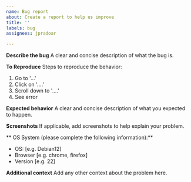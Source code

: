```yaml
---
name: Bug report
about: Create a report to help us improve
title: ''
labels: bug
assignees: jpradoar

---
```


**Describe the bug**
A clear and concise description of what the bug is.

**To Reproduce**
Steps to reproduce the behavior:
1. Go to '...'
2. Click on '....'
3. Scroll down to '....'
4. See error

**Expected behavior**
A clear and concise description of what you expected to happen.

**Screenshots**
If applicable, add screenshots to help explain your problem.

** OS System (please complete the following information):**
 - OS: [e.g. Debian12]
 - Browser [e.g. chrome, firefox]
 - Version [e.g. 22]



**Additional context**
Add any other context about the problem here.
